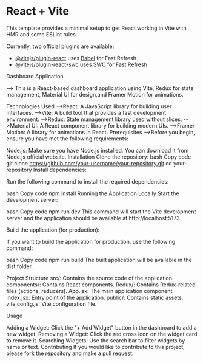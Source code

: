 # React + Vite

This template provides a minimal setup to get React working in Vite with HMR and some ESLint rules.

Currently, two official plugins are available:

- [@vitejs/plugin-react](https://github.com/vitejs/vite-plugin-react/blob/main/packages/plugin-react/README.md) uses [Babel](https://babeljs.io/) for Fast Refresh
- [@vitejs/plugin-react-swc](https://github.com/vitejs/vite-plugin-react-swc) uses [SWC](https://swc.rs/) for Fast Refresh



Dashboard Application

--> This is a React-based dashboard application using Vite, Redux for state management, Material UI for     design,and Framer Motion for animations.

Technologies Used
-->React: A JavaScript library for building user interfaces.
-->Vite: A build tool that provides a fast development environment.
-->Redux: State management library used without slices.
-->Material UI: A React component library for building modern UIs.
-->Framer Motion: A library for animations in React.
   Prerequisites
-->Before you begin, ensure you have met the following requirements:

Node.js: Make sure you have Node.js installed. You can download it from Node.js official website.
Installation
Clone the repository:
bash
Copy code
git clone https://github.com/your-username/your-repository.git
cd your-repository
Install dependencies:

Run the following command to install the required dependencies:

bash
Copy code
npm install
Running the Application Locally
Start the development server:

bash
Copy code
npm run dev
This command will start the Vite development server and the application should be available at http://localhost:5173.

Build the application (for production):

If you want to build the application for production, use the following command:

bash
Copy code
npm run build
The built application will be available in the dist folder.

Project Structure
src/: Contains the source code of the application.
components/: Contains React components.
Redux/: Contains Redux-related files (actions, reducers).
App.jsx: The main application component.
index.jsx: Entry point of the application.
public/: Contains static assets.
vite.config.js: Vite configuration file.


Usage


Adding a Widget: Click the "+ Add Widget" button in the dashboard to add a new widget.
Removing a Widget: Click the red cross icon on the widget card to remove it.
Searching Widgets: Use the search bar to filter widgets by name or text.
Contributing
If you would like to contribute to this project, please fork the repository and make a pull request.